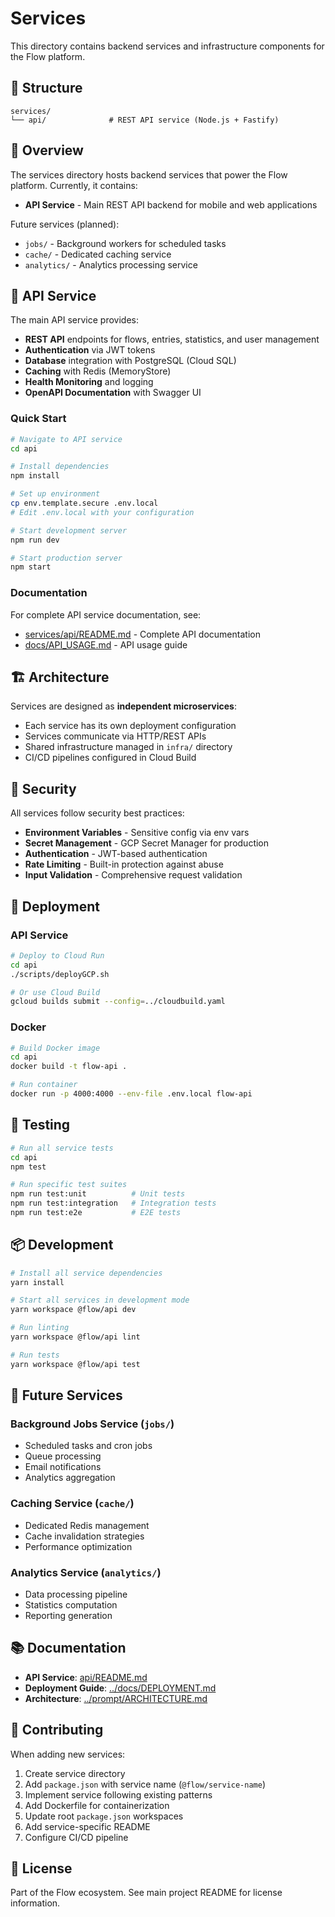 # Services

This directory contains backend services and infrastructure components for the Flow platform.

## 📂 Structure

```
services/
└── api/              # REST API service (Node.js + Fastify)
```

## 🎯 Overview

The services directory hosts backend services that power the Flow platform. Currently, it contains:

- **API Service** - Main REST API backend for mobile and web applications

Future services (planned):
- `jobs/` - Background workers for scheduled tasks
- `cache/` - Dedicated caching service
- `analytics/` - Analytics processing service

## 🔧 API Service

The main API service provides:

- **REST API** endpoints for flows, entries, statistics, and user management
- **Authentication** via JWT tokens
- **Database** integration with PostgreSQL (Cloud SQL)
- **Caching** with Redis (MemoryStore)
- **Health Monitoring** and logging
- **OpenAPI Documentation** with Swagger UI

### Quick Start

```bash
# Navigate to API service
cd api

# Install dependencies
npm install

# Set up environment
cp env.template.secure .env.local
# Edit .env.local with your configuration

# Start development server
npm run dev

# Start production server
npm start
```

### Documentation

For complete API service documentation, see:
- [services/api/README.md](api/README.md) - Complete API documentation
- [docs/API_USAGE.md](../docs/API_USAGE.md) - API usage guide

## 🏗️ Architecture

Services are designed as **independent microservices**:

- Each service has its own deployment configuration
- Services communicate via HTTP/REST APIs
- Shared infrastructure managed in `infra/` directory
- CI/CD pipelines configured in Cloud Build

## 🔐 Security

All services follow security best practices:

- **Environment Variables** - Sensitive config via env vars
- **Secret Management** - GCP Secret Manager for production
- **Authentication** - JWT-based authentication
- **Rate Limiting** - Built-in protection against abuse
- **Input Validation** - Comprehensive request validation

## 🚀 Deployment

### API Service

```bash
# Deploy to Cloud Run
cd api
./scripts/deployGCP.sh

# Or use Cloud Build
gcloud builds submit --config=../cloudbuild.yaml
```

### Docker

```bash
# Build Docker image
cd api
docker build -t flow-api .

# Run container
docker run -p 4000:4000 --env-file .env.local flow-api
```

## 🧪 Testing

```bash
# Run all service tests
cd api
npm test

# Run specific test suites
npm run test:unit          # Unit tests
npm run test:integration   # Integration tests
npm run test:e2e           # E2E tests
```

## 📦 Development

```bash
# Install all service dependencies
yarn install

# Start all services in development mode
yarn workspace @flow/api dev

# Run linting
yarn workspace @flow/api lint

# Run tests
yarn workspace @flow/api test
```

## 🔄 Future Services

### Background Jobs Service (`jobs/`)
- Scheduled tasks and cron jobs
- Queue processing
- Email notifications
- Analytics aggregation

### Caching Service (`cache/`)
- Dedicated Redis management
- Cache invalidation strategies
- Performance optimization

### Analytics Service (`analytics/`)
- Data processing pipeline
- Statistics computation
- Reporting generation

## 📚 Documentation

- **API Service**: [api/README.md](api/README.md)
- **Deployment Guide**: [../docs/DEPLOYMENT.md](../docs/DEPLOYMENT.md)
- **Architecture**: [../prompt/ARCHITECTURE.md](../prompt/ARCHITECTURE.md)

## 🤝 Contributing

When adding new services:

1. Create service directory
2. Add `package.json` with service name (`@flow/service-name`)
3. Implement service following existing patterns
4. Add Dockerfile for containerization
5. Update root `package.json` workspaces
6. Add service-specific README
7. Configure CI/CD pipeline

## 📄 License

Part of the Flow ecosystem. See main project README for license information.
